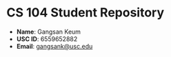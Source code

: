 # CS 104 Student Repository

- **Name**: Gangsan Keum
- **USC ID**: 6559652882
- **Email**: gangsank@usc.edu

